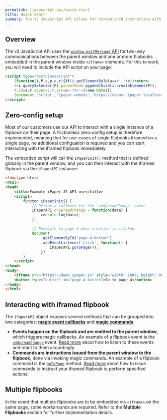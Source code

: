 ```yaml
---
permalink: /javascript-api/quick-start
title: Quick Start
summary: The v2 JavaScript API allows for streamlined interaction with iframed flipbooks using cross-origin communications available in modern browsers.
---
```


## Overview

The v2 JavaScript API uses the [`window.postMessage` API](https://developer.mozilla.org/en-US/docs/Web/API/Window/postMessage) for two-way communications between the parent window and one or more flipbooks embedded in the parent window inside `<iframe>` elements. For this to work, you will need to include the API script on your page:

<!-- Note: this embed script is still provisional, depending on the decision in dev on where the script should be hosted and how it should be served -->
```html
<script type="text/javascript">
    (function(i,P,a,p,e,r){if(i.getElementById(a=a+'-'+e))return;
    r=i.querySelector(P).parentNode.appendChild(i.createElement(P));
    r.id=a;r.async=1;r.src=p+'?t='+(+new Date)})
    (document,'script','ipaper-embeds','https://viewer.ipaper.localhost/dist/api.bundle.js');
</script>
```

## Zero-config setup

Most of our customers use our API to interact with a single instance of a flipbook on their page. A frictionless zero-config setup is therefore implemented, meaning that for use-cases of single flipbooks iframed on a single page, no additional configuation is required and you can start interacting with the iframed flipbook immediately.

The embedded script will call the `iPaperInit()` method that is defined globally in the parent window, and you can then interact with the iframed flipbook via the `iPaperAPI` instance:

```html
<!doctype html>
<html>
<head>
    <title>Example iPaper JS API use</title>
    <script>
        functon iPaperInit() {
            // Define a callback for the `onSpreadChange` event
            iPaperAPI.onSpreadChange = function(data) {
                console.log(data);
            }

            // Navigate to page 4 when a button is clicked
            document
                .getElementById('page-4-button')
                .addEventListener('click', function() {
                    iPaperAPI.goToPage(4);
                })
        }
    </script>
</head>
<body>
    <iframe src="https://demo.ipaper.io" style="width: 100%; height: 400px;"></iframe>
    <button type="button" id="page-4-button">Go to page 4</button>
</body>
</html>
```

## Interacting with iframed flipbook

The `iPaperAPI` object exposes several methods that can be grouped into two categories: [**magic event callbacks**](./events) and [**magic commands**](./commands).

- **Events happen on the flipbook and are emitted to the parent window**, which triggers magic callbacks. An example of a flipbook event is the [`onSpreadChange`](./events#onspreadchange) event. [Read more](./events) about how to listen to these events and react to them accordingly.
- **Commands are instructions issued from the parent window to the flipbook**, done via invoking magic commands. An example of a flipbook command is the [`goToPage`](./commands#gotopage) method. [Read more](./commands) about how to issue commands to instruct your iframed flipbook to perform specified actions.

## Multiple flipbooks

In the event that multiple flipbooks are to be embedded via `<iframe>` on the same page, some workarounds are required. Refer to the **Multiple Flipbooks** section for further implementation details.